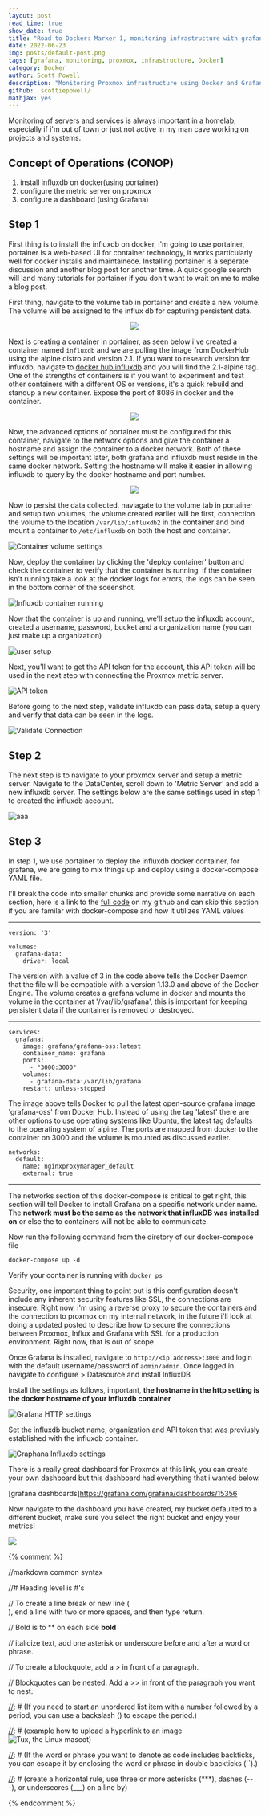 ```yaml
---
layout: post
read_time: true
show_date: true
title: "Road to Docker: Marker 1, monitoring infrastructure with grafana"
date: 2022-06-23
img: posts/default-post.png
tags: [grafana, monitoring, proxmox, infrastructure, Docker]
category: Docker
author: Scott Powell
description: "Monitoring Proxmox infrastructure using Docker and Grafana"
github:  scottiepowell/
mathjax: yes
---
```

Monitoring of servers and services is always important in a homelab, especially if i'm out of town or just not active in my man cave working on projects and systems.   

## Concept of Operations (CONOP)
1. install influxdb on docker(using portainer)  
2. configure the metric server on proxmox
3. configure a dashboard (using Grafana)

## Step 1

First thing is to install the influxdb on docker, i'm going to use portainer, portainer is a web-based UI for container technology, it works particularly well for docker installs and maintainece.  Installing portainer is a seperate discussion and another blog post for another time.  A quick google search will land many tutorials for portainer if you don't want to wait on me to make a blog post.

First thing, navigate to the volume tab in portainer and create a new volume.  The volume will be assigned to the influx db for capturing persistent data. 

<center><img src='/assets/img/posts/2022-06-27/port-vol-create.PNG'></center>

Next is creating a container in portainer, as seen below i've created a container named `influxdb` and we are pulling the image from DockerHub using the alpine distro and version 2.1.  If you want to research version for infuxdb, navigate to [docker hub influxdb](https://hub.docker.com/_/influxdb?tab=tags&page=2) and you will find the 2.1-alpine tag.  One of the strengths of containers is if you want to experiment and test other containers with a different OS or versions, it's a quick rebuild and standup a new container.  Expose the port of 8086 in docker and the container.    

<center><img src='/assets/img/posts/2022-06-27/port-img-net.PNG'></center>

Now, the advanced options of portainer must be configured for this container, navigate to the network options and give the container a hostname and assign the container to a docker network.  Both of these settings will be important later, both grafana and influxdb must reside in the same docker network.  Setting the hostname will make it easier in allowing influxdb to query by the docker hostname and port number. 

<center><img src='/assets/img/posts/2022-06-27/port-net-settings.PNG'></center>

Now to persist the data collected, naviagate to the volume tab in portainer and setup two volumes, the volume created earlier will be first, connection the volume to the location `/var/lib/influxdb2` in the container and bind mount a container to `/etc/influxdb` on both the host and container.

![Container volume settings](./assets/img/posts/2022-06-27/port-vol-settings.PNG)

Now, deploy the container by clicking the 'deploy container' button and check the container to verify that the container is running, if the container isn't running take a look at the docker logs for errors, the logs can be seen in the bottom corner of the sceenshot.

![Influxdb container running](./assets/img/posts/2022-06-27/port-container-running.PNG)

Now that the container is up and running, we'll setup the influxdb account, created a username, password, bucket and a organization name (you can just make up a organization)

![user setup](./assets/img/posts/2022-06-27/influx-user-setup.PNG)

Next, you'll want to get the API token for the account, this API token will be used in the next step with connecting the Proxmox metric server.

![API token](./assets/img/posts/2022-06-27/influxdb-apitoken.PNG)

Before going to the next step, validate influxdb can pass data, setup a query and verify that data can be seen in the logs.

![Validate Connection](./assets/img/posts/2022-06-27/influxdb-validate-connection.PNG)

## Step 2

The next step is to navigate to your proxmox server and setup a metric server.  Navigate to the DataCenter, scroll down to 'Metric Server' and add a new influxdb server.  The settings below are the same settings used in step 1 to created the influxdb account. 

![aaa](./assets/img/posts/2022-06-27/proxmox-metric-server.PNG)

## Step 3

In step 1, we use portainer to deploy the influxdb docker container, for grafana, we are going to mix things up and deploy using a docker-compose YAML file.

I'll break the code into smaller chunks and provide some narrative on each section, here is a link to the [full code](https://github.com/scottiepowell/code-configs/blob/4f67ec97d12cc0d67a4960c5314b9bd5044cfa73/docker/influxdb/docker-compose.yaml) on my github and can skip this section if you are familar with docker-compose and how it utilizes YAML values

___

```
version: '3'

volumes:
  grafana-data:
    driver: local
```

The version with a value of 3 in the code above tells the Docker Daemon that the file will be compatible with a version 1.13.0 and above of the Docker Engine.  The volume creates a grafana volume in docker and mounts the volume in the container at '/var/lib/grafana', this is important for keeping persistent data if the container is removed or destroyed.

___
```
services:
  grafana:
    image: grafana/grafana-oss:latest
    container_name: grafana
    ports:
      - "3000:3000"
    volumes:
      - grafana-data:/var/lib/grafana
    restart: unless-stopped
```    

The image above tells Docker to pull the latest open-source grafana image 'grafana-oss' from Docker Hub.  Instead of using the tag 'latest' there are other options to use operating systems like Ubuntu, the latest tag defaults to the operating system of alpine.  The ports are mapped from docker to the container on 3000 and the volume is mounted as discussed earlier.

```   
networks:
  default:
    name: nginxproxymanager_default
    external: true      
```
___

The networks section of this docker-compose is critical to get right, this section will tell Docker to install Grafana on a specific network under name.  The **network must be the same as the network that influxDB was installed on** or else the to containers will not be able to communicate.

Now run the following command from the diretory of our docker-compose file

    docker-compose up -d

Verify your container is running with `docker ps`

Security, one important thing to point out is this configuration doesn't include any inherent security features like SSL, the connections are insecure.  Right now, i'm using a reverse proxy to secure the containers and the connection to proxmox on my internal network, in the future i'll look at doing a updated posted to describe how to secure the connections between Proxmox, Influx and Grafana with SSL for a production environment.  Right now, that is out of scope.

Once Grafana is installed, navigate to `http://<ip address>:3000` and login with the default username/password of `admin/admin`.  Once logged in navigate to configure > Datasource and install InfluxDB

Install the settings as follows, important, **the hostname in the http setting is the docker hostname of your influxdb container** 

![Grafana HTTP settings](./assets/img/posts/2022-06-27/grafana-http-auth.PNG)

Set the influxdb bucket name, organization and API token that was previusly established with the influxdb container.

![Graphana Influxdb settings](./assets/img/posts/2022-06-27/grafana-influx-settings.PNG)

There is a really great dashboard for Proxmox at this link, you can create your own dashboard but this dashboard had everything that i wanted below.

[grafana dashboards]https://grafana.com/grafana/dashboards/15356

Now navigate to the dashboard you have created, my bucket defaulted to a different bucket, make sure you select the right bucket and enjoy your metrics!

![](./assets/img/posts/2022-06-27/grafana-snapshot-dashboard.PNG)

{% comment %}

   //markdown common syntax

   //# Heading level is #'s

   // To create a line break or new line (<br>), end a line with two or more spaces, and then type return.

   // Bold is to ** on each side **bold**

   // italicize text, add one asterisk or underscore before and after a word or phrase.

   // To create a blockquote, add a > in front of a paragraph.

   // Blockquotes can be nested. Add a >> in front of the paragraph you want to nest.

[//]: # (If you need to start an unordered list item with a number followed by a period, you can use a backslash (\) to escape the period.)

[//]: # (Code blocks are normally indented four spaces or one tab. When they’re in a list, indent them eight spaces or two tabs.)

[//]: # (example how to upload a hyperlink to an image ![Tux, the Linux mascot](/assets/images/tux.png))  

[//]: # (If the word or phrase you want to denote as code includes backticks, you can escape it by enclosing the word or phrase in double backticks (``).)

[//]: # (create a horizontal rule, use three or more asterisks (***), dashes (---), or underscores (___) on a line by)    

[//]: # (This is a method of using MD to make a comment)
  
{% endcomment %}

